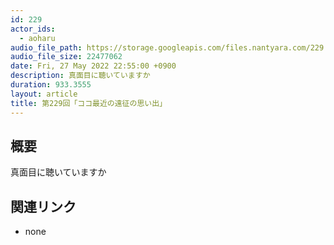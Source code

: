 ```yaml
---
id: 229
actor_ids:
  - aoharu
audio_file_path: https://storage.googleapis.com/files.nantyara.com/229.mp3
audio_file_size: 22477062
date: Fri, 27 May 2022 22:55:00 +0900
description: 真面目に聴いていますか
duration: 933.3555
layout: article
title: 第229回「ココ最近の遠征の思い出」
---
```

## 概要

真面目に聴いていますか

## 関連リンク

* none
